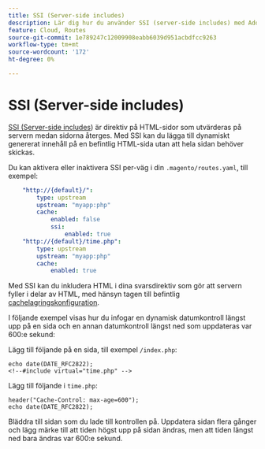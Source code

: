 ```yaml
---
title: SSI (Server-side includes)
description: Lär dig hur du använder SSI (server-side includes) med Adobe Commerce i molninfrastrukturen.
feature: Cloud, Routes
source-git-commit: 1e789247c12009908eabb6039d951acbdfcc9263
workflow-type: tm+mt
source-wordcount: '172'
ht-degree: 0%

---
```


# SSI (Server-side includes)

[SSI (Server-side includes](https://nginx.org/en/docs/http/ngx_http_ssi_module.html)) är direktiv på HTML-sidor som utvärderas på servern medan sidorna återges. Med SSI kan du lägga till dynamiskt genererat innehåll på en befintlig HTML-sida utan att hela sidan behöver skickas.

Du kan aktivera eller inaktivera SSI per-väg i din `.magento/routes.yaml`, till exempel:

```yaml
    "http://{default}/":
        type: upstream
        upstream: "myapp:php"
        cache:
            enabled: false
            ssi:
                enabled: true
    "http://{default}/time.php":
        type: upstream
        upstream: "myapp:php"
        cache:
            enabled: true
```

Med SSI kan du inkludera HTML i dina svarsdirektiv som gör att servern fyller i delar av HTML, med hänsyn tagen till befintlig [cachelagringskonfiguration](caching.md).

I följande exempel visas hur du infogar en dynamisk datumkontroll längst upp på en sida och en annan datumkontroll längst ned som uppdateras var 600:e sekund:

Lägg till följande på en sida, till exempel `/index.php`:

```php?start_inline=1
echo date(DATE_RFC2822);
<!--#include virtual="time.php" -->
```

Lägg till följande i `time.php`:

```php?start_inline=1
header("Cache-Control: max-age=600");
echo date(DATE_RFC2822);
```

Bläddra till sidan som du lade till kontrollen på. Uppdatera sidan flera gånger och lägg märke till att tiden högst upp på sidan ändras, men att tiden längst ned bara ändras var 600:e sekund.
